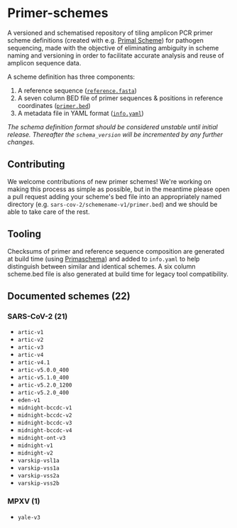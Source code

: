 # Primer-schemes

A versioned and schematised repository of tiling amplicon PCR primer scheme definitions (created with e.g. [Primal Scheme](https://primalscheme.com)) for pathogen sequencing, made with the objective of eliminating ambiguity in scheme naming and versioning in order to facilitate accurate analysis and reuse of amplicon sequence data.

A scheme definition has three components:

1.  A reference sequence ([`reference.fasta`](https://github.com/pha4ge/primer-schemes/blob/main/sars-cov-2/artic/v4.1/reference.fasta))
2. A seven column BED file of primer sequences & positions in reference coordinates ([`primer.bed`](https://github.com/pha4ge/primer-schemes/blob/main/sars-cov-2/artic/v4.1/primer.bed))
3. A metadata file in YAML format ([`info.yaml`](https://github.com/pha4ge/primer-schemes/blob/main/sars-cov-2/artic/v4.1/reference.fasta))

*The schema definition format should be considered unstable until initial release. Thereafter the `schema_version` will be incremented by any further changes.*



## Contributing

We welcome contributions of new primer schemes! We're working on making this process as simple as possible, but in the meantime please open a pull request adding your scheme's bed file into an appropriately named directory (e.g. `sars-cov-2/schemename-v1/primer.bed`) and we should be able to take care of the rest.



## Tooling

Checksums of primer and reference sequence composition are generated at build time (using [Primaschema](https://github.com/pha4ge/primaschema)) and added to `info.yaml` to help distinguish between similar and identical schemes. A six column scheme.bed file is also generated at build time for legacy tool compatibility.



## Documented schemes (22)

### SARS-CoV-2 (21)

 - `artic-v1`
 - `artic-v2`
 - `artic-v3`
 - `artic-v4`
 - `artic-v4.1`
 - `artic-v5.0.0_400`
 - `artic-v5.1.0_400`
 - `artic-v5.2.0_1200`
 - `artic-v5.2.0_400`
 - `eden-v1`
 - `midnight-bccdc-v1`
 - `midnight-bccdc-v2`
 - `midnight-bccdc-v3`
 - `midnight-bccdc-v4`
 - `midnight-ont-v3`
 - `midnight-v1`
 - `midnight-v2`
 - `varskip-vsl1a`
 - `varskip-vss1a`
 - `varskip-vss2a`
 - `varskip-vss2b`



### MPXV (1)

- `yale-v3`





